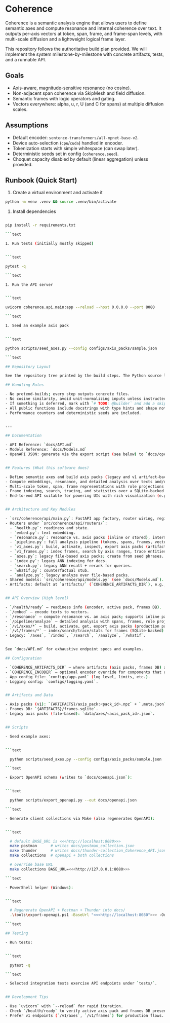 # Coherence

Coherence is a semantic analysis engine that allows users to define semantic axes and compute resonance and internal coherence over text. It outputs per-axis vectors at token, span, frame, and frame-span levels, with multi-scale diffusion and a lightweight logical frame layer.

This repository follows the authoritative build plan provided. We will implement the system milestone-by-milestone with concrete artifacts, tests, and a runnable API.

## Goals

- Axis-aware, magnitude-sensitive resonance (no cosine).
- Non-adjacent span coherence via SkipMesh and field diffusion.
- Semantic frames with logic operators and gating.
- Vectors everywhere: alpha, u, r, U (and C for spans) at multiple diffusion scales.

## Assumptions

- Default encoder: `sentence-transformers/all-mpnet-base-v2`.
- Device auto-selection (`cpu`/`cuda`) handled in encoder.
- Tokenization starts with simple whitespace (can swap later).
- Deterministic seeds set in config (`coherence.seed`).
- Choquet capacity disabled by default (linear aggregation) unless provided.

## Runbook (Quick Start)

1. Create a virtual environment and activate it

```bash
python -m venv .venv && source .venv/bin/activate
```

1. Install dependencies

```bash

pip install -r requirements.txt

```text

1. Run tests (initially mostly skipped)


```text

pytest -q

```text

1. Run the API server


```text

uvicorn coherence.api.main:app --reload --host 0.0.0.0 --port 8080

```text

1. Seed an example axis pack


```text

python scripts/seed_axes.py --config configs/axis_packs/sample.json

```text

## Repository Layout

See the repository tree printed by the build steps. The Python source lives under `src/coherence/`.

## Handling Rules

- No pretend-builds; every step outputs concrete files.
- No cosine similarity, avoid unit-normalizing inputs unless instructed.
- If something is deferred, mark with `# TODO: @builder` and add a skipped test referencing it.
- All public functions include docstrings with type hints and shape notes.
- Performance counters and deterministic seeds are included.


---

## Documentation

- API Reference: `docs/API.md`
- Models Reference: `docs/Models.md`
- OpenAPI JSON: generate via the export script (see below) to `docs/openapi.json`.


## Features (What this software does)

- Define semantic axes and build axis packs (legacy and v1 artifact-backed flows).
- Compute embeddings, resonance, and detailed analysis over texts and/or vectors.
- Multi-scale token, span, frame representations with role projections.
- Frame indexing, search, tracing, and statistics over a SQLite-backed store.
- End-to-end API suitable for powering UIs with rich visualization (e.g., heatmaps).


## Architecture and Key Modules

- `src/coherence/api/main.py`: FastAPI app factory, router wiring, registry bootstrap.
- Routers under `src/coherence/api/routers/`:
  - `health.py`: readiness and state.
  - `embed.py`: text embedding.
  - `resonance.py`: resonance vs. axis packs (inline or stored), intermediate outputs.
  - `pipeline.py`: full analysis pipeline (tokens, spans, frames, vectors, roles).
  - `v1_axes.py`: build, activate, inspect, export axis packs (artifacts-backed).
  - `v1_frames.py`: index frames, search by axis ranges, trace entities, stats.
  - `axes.py`: legacy file-based axis packs; create from seed phrases.
  - `index.py`: legacy ANN indexing for docs.
  - `search.py`: legacy ANN recall + rerank for queries.
  - `whatif.py`: counterfactual stub.
  - `analyze.py`: legacy analyze over file-based packs.
- Shared models: `src/coherence/api/models.py` (see `docs/Models.md`).
- Artifacts: default at `artifacts/` (`COHERENCE_ARTIFACTS_DIR`), e.g., `frames.sqlite`, `axis_pack:<id>.npz` and metadata.


## API Overview (High level)

- `/health/ready` — readiness info (encoder, active pack, frames DB).
- `/embed` — encode texts to vectors.
- `/resonance` — compute resonance vs. an axis pack; supports inline packs.
- `/pipeline/analyze` — detailed analysis with spans, frames, role projections.
- `/v1/axes/*` — build, activate, get, export axis packs (production path).
- `/v1/frames/*` — index/search/trace/stats for frames (SQLite-backed).
- Legacy: `/axes`, `/index`, `/search`, `/analyze`, `/whatif`.


See `docs/API.md` for exhaustive endpoint specs and examples.

## Configuration

- `COHERENCE_ARTIFACTS_DIR` — where artifacts (axis packs, frames DB) are stored. Default: `artifacts/`.
- `COHERENCE_ENCODER` — optional encoder override for components that accept it.
- App config file: `configs/app.yaml` (log level, limits, etc.).
- Logging config: `configs/logging.yaml`.


## Artifacts and Data

- Axis packs (v1): `{ARTIFACTS}/axis_pack:<pack_id>.npz` + `.meta.json`.
- Frames DB: `{ARTIFACTS}/frames.sqlite`.
- Legacy axis packs (file-based): `data/axes/<axis_pack_id>.json`.


## Scripts

- Seed example axes:


```text

  python scripts/seed_axes.py --config configs/axis_packs/sample.json

```text

- Export OpenAPI schema (writes to `docs/openapi.json`):


```text

  python scripts/export_openapi.py --out docs/openapi.json

```text

- Generate client collections via Make (also regenerates OpenAPI):


```text

  # default BASE_URL is <<<http://localhost:8080>>>
  make postman      # writes docs/postman_collection.json
  make thunder      # writes docs/thunder-collection_Coherence_API.json
  make collections  # openapi + both collections

  # override base URL
  make collections BASE_URL=<<<http://127.0.0.1:8080>>>

```text

- PowerShell helper (Windows):


```text

  # Regenerate OpenAPI + Postman + Thunder into docs/
  .\tools\export-openapi.ps1 -BaseUrl "<<<http://localhost:8080">>> -OutDir "docs"

```text

## Testing

- Run tests:


```text

  pytest -q

```text

- Selected integration tests exercise API endpoints under `tests/`.


## Development Tips

- Use `uvicorn` with `--reload` for rapid iteration.
- Check `/health/ready` to verify active axis pack and frames DB presence.
- Prefer v1 endpoints (`/v1/axes`, `/v1/frames`) for production flows.
